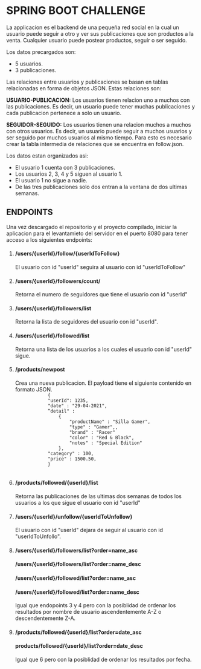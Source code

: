 <h1>SPRING BOOT CHALLENGE</h1>

La applicacion es el backend de una pequeña red social en la cual un usuario 
puede seguir a otro y ver sus publicaciones que son productos a la venta. 
Cualquier usuario puede postear productos, seguir o ser seguido.

Los datos precargados son:

<ul>
    <li>5 usuarios.</li>
    <li>3 publicaciones.</li>
</ul>

Las relaciones entre usuarios y publicaciones se basan en tablas relacionadas
en forma de objetos JSON. Estas relaciones son:

<b>USUARIO-PUBLICACION:</b> Los usuarios tienen relacion uno a muchos con las publicaciones. Es decir,
un usuario puede tener muchas publicaciones y cada publicacion pertenece a solo
un usuario.

<b>SEGUIDOR-SEGUIDO:</b> Los usuarios tienen una relacion muchos a muchos con otros usuarios. Es decir,
un usuario puede seguir a muchos usuarios y ser seguido por muchos usuarios al 
mismo tiempo. Para esto es necesario crear la tabla intermedia de relaciones 
que se encuentra en follow.json.

Los datos estan organizados asi:

<ul>
    <li>El usuario 1 cuenta con 3 publicaciones.</li>
    <li>Los usuarios 2, 3, 4 y 5 siguen al usuario 1.</li>
    <li>El usuario 1 no sigue a nadie.</li>
    <li>De las tres publicaciones solo dos entran a la ventana de dos ultimas semanas.
    </li>
</ul>

<h2>ENDPOINTS</h2>

Una vez descargado el repositorio y el proyecto compilado, iniciar la aplicacion
para el levantamieto del servidor en el puerto 8080 para tener acceso a
los siguientes endpoints: 

<ol>
    <li>
        <h4>/users/{userId}/follow/{userIdToFollow}</h4>
        El usuario con id "userId" seguira al usuario con id "userIdToFollow"
    </li>
    <li>
        <h4>/users/{userId}/followers/count/</h4>
        Retorna el numero de seguidores que tiene el usuario con id "userId"
    </li>
    <li>
        <h4>/users/{userId}/followers/list</h4>
        Retorna la lista de seguidores del usuario con id "userId".
    </li>
    <li>
        <h4>/users/{userId}/followed/list</h4>
        Retorna una lista de los usuarios a los cuales el usuario con id "userId" sigue.
    </li>
    <li>
        <h4>/products/newpost</h4>
        Crea una nueva publicacion. El payload tiene el siguiente contenido en formato JSON.
        <code>
            {
            "userId": 1235,
            "date" : "29-04-2021",
            “detail" :
                {
                    "productName" : "Silla Gamer",
                    "type" : "Gamer",,
                    "brand" : "Racer"
                    "color" : "Red & Black",
                    "notes" : "Special Edition"
                },
            "category" : 100,
            "price" : 1500.50,
            }
        </code>
    </li>
    <li>
        <h4>/products/followed/{userId}/list</h4>
        Retorna las publicaciones de las ultimas dos semanas de todos los usuarios 
        a los que sigue el usuario con id "userId"
    </li>
    <li>
        <h4>/users/{userId}/unfollow/{userIdToUnfollow}</h4>
        El usuario con id "userId" dejara de seguir al usuario con id "userIdToUnfollo".
    </li>
    <li>
        <h4>/users/{userId}/followers/list?order=name_asc</h4>
        <h4>/users/{userId}/followers/list?order=name_desc</h4>
        <h4>/users/{userId}/followed/list?order=name_asc</h4>
        <h4>/users/{userId}/followed/list?order=name_desc</h4>
        Igual que endopoints 3 y 4 pero con la posiblidad de ordenar los resultados por nombre
        de usuario ascendentemente A-Z o descendentemente Z-A.
    </li>
    <li>
        <h4>/products/followed/{userId}/list?order=date_asc</h4>
        <h4>products/followed/{userId}/list?order=date_desc</h4>
        Igual que 6 pero con la posiblidad de ordenar los resultados por fecha.
    </li>
</ol>






